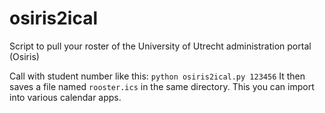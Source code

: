 # osiris2ical

Script to pull your roster of the University of Utrecht administration portal (Osiris)

Call with student number like this: ```python osiris2ical.py 123456```
It then saves a file named ```rooster.ics``` in the same directory. This you can import into various calendar apps.
